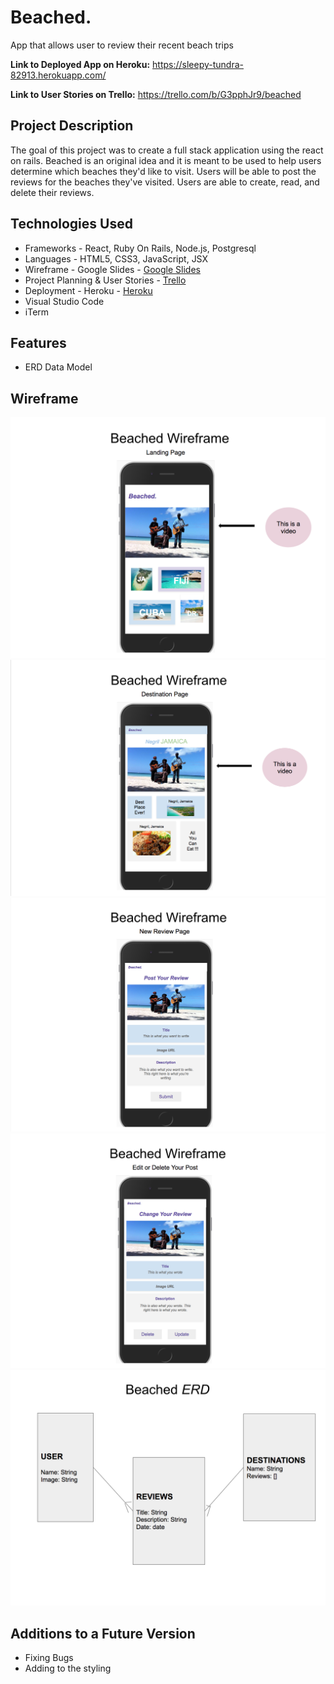 # Beached.
App that allows user to review their recent beach trips

**Link to Deployed App on Heroku:** 
<https://sleepy-tundra-82913.herokuapp.com/>

**Link to User Stories on Trello:** <https://trello.com/b/G3pphJr9/beached>

## Project Description

The goal of this project was to create a full stack application using the react on rails. Beached is an original idea and it is meant to be used to help users determine which beaches they'd like to visit. Users will be able to post the reviews for the beaches they've visited. Users are able to create, read, and delete their reviews. 


## Technologies Used

  * Frameworks - React, Ruby On Rails, Node.js, Postgresql
  * Languages - HTML5, CSS3, JavaScript, JSX
  * Wireframe - Google Slides - [Google Slides](https://docs.google.com/presentation/d/1vXcY9zgcwcRJi4kHSeFmI1rEmKl7ztXiFthhR3tslCk/edit?usp=sharing)
  * Project Planning & User Stories - [Trello](https://trello.com/b/G3pphJr9/beached)
  * Deployment - Heroku - [Heroku](https://sleepy-tundra-82913.herokuapp.com/)
  * Visual Studio Code
  * iTerm


## Features
 
  * ERD Data Model


## Wireframe

![Wireframe](public/images/wired1.png)
![Wireframe](public/images/wired2.png)
![Wireframe](public/images/wired3.png)
![Wireframe](public/images/wired4.png)
![Wireframe](public/images/ERD.png)


## Additions to a Future Version

  * Fixing Bugs
  * Adding to the styling

